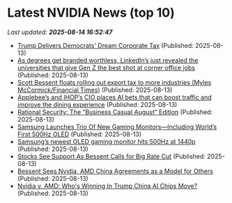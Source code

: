 # Latest NVIDIA News (top 10)
_Last updated: **2025-08-14 16:52:47**_

- [Trump Delivers Democrats' Dream Corporate Tax](https://www.newsweek.com/trump-delivers-democrats-dream-corporate-tax-2112590) (Published: 2025-08-13)
- [As degrees get branded worthless, LinkedIn’s just revealed the universities that give Gen Z the best shot at corner office jobs](https://fortune.com/2025/08/13/gen-z-useless-degrees-best-colleges-long-term-career-success-linkedin-list-princeton-duke-upenn-struggling-job-market/) (Published: 2025-08-13)
- [Scott Bessent floats rolling out export tax to more industries (Myles McCormick/Financial Times)](https://www.memeorandum.com/250813/p47) (Published: 2025-08-13)
- [Applebee’s and IHOP’s CIO places AI bets that can boost traffic and improve the dining experience](https://fortune.com/2025/08/13/applebees-and-ihops-cio-places-ai-bets-that-can-boost-traffic-and-improve-the-dining-experience/) (Published: 2025-08-13)
- [Rational Security: The “Business Casual August” Edition](https://shows.acast.com/lawfare/episodes/rational-security-the-business-casual-august-edition) (Published: 2025-08-13)
- [Samsung Launches Trio Of New Gaming Monitors—Including World’s First 500Hz OLED](https://www.forbes.com/sites/johnarcher/2025/08/13/samsung-launches-trio-of-new-gaming-monitors-including-worlds-first-500hz-oled/) (Published: 2025-08-13)
- [Samsung’s newest OLED gaming monitor hits 500Hz at 1440p](https://www.pcworld.com/article/2877171/samsungs-newest-oled-gaming-monitor-hits-500hz-at-1440p.html) (Published: 2025-08-13)
- [Stocks See Support As Bessent Calls for Big Rate Cut](https://www.barchart.com/story/news/34120396/stocks-see-support-as-bessent-calls-for-big-rate-cut) (Published: 2025-08-13)
- [Bessent Sees Nvidia, AMD China Agreements as a Model for Others](https://www.livemint.com/companies/news/bessent-sees-nvidia-amd-china-agreements-as-a-model-for-others-11755099170389.html) (Published: 2025-08-13)
- [Nvidia v. AMD: Who's Winning In Trump China AI Chips Move?](https://biztoc.com/x/16c3f17bf1778fb1) (Published: 2025-08-13)
